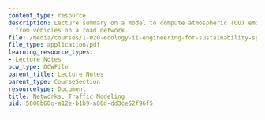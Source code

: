 ```yaml
---
content_type: resource
description: Lecture summary on a model to compute atmospheric (CO) emissions rates
  from vehicles on a road network.
file: /media/courses/1-020-ecology-ii-engineering-for-sustainability-spring-2008/5806b60ca12eb1b9a86ddd3ce52f96f5_lec6_7.pdf
file_type: application/pdf
learning_resource_types:
- Lecture Notes
ocw_type: OCWFile
parent_title: Lecture Notes
parent_type: CourseSection
resourcetype: Document
title: Networks, Traffic Modeling
uid: 5806b60c-a12e-b1b9-a86d-dd3ce52f96f5
---
```

